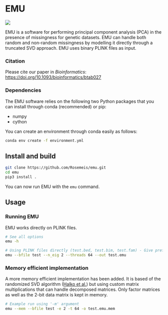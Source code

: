 # EMU

[![](https://anaconda.org/bioconda/emu-pca/badges/downloads.svg)](https://anaconda.org/bioconda/emu-pca)

EMU is a software for performing principal component analysis (PCA) in the presence of missingness for genetic datasets. EMU can handle both random and non-random missingness by modelling it directly through a truncated SVD approach. EMU uses binary PLINK files as input.

### Citation
Please cite our paper in *Bioinformatics*: https://doi.org/10.1093/bioinformatics/btab027

### Dependencies
The EMU software relies on the following two Python packages that you can install through conda (recommended) or pip:

- numpy
- cython

You can create an environment through conda easily as follows:
```bash
conda env create -f environment.yml
```

## Install and build
```bash
git clone https://github.com/Rosemeis/emu.git
cd emu
pip3 install .
```

You can now run EMU with the `emu` command.

## Usage
### Running EMU
EMU works directly on PLINK files.
```bash
# See all options
emu -h

# Using PLINK files directly (test.bed, test.bim, test.fam) - Give prefix
emu --bfile test --n_eig 2 --threads 64 --out test.emu
```

### Memory efficient implementation
A more memory efficient implementation has been added. It is based of the randomized SVD algorithm ([Halko et al.](https://arxiv.org/abs/0909.4061)) but using custom matrix multiplications that can handle decomposed matrices. Only factor matrices as well as the 2-bit data matrix is kept in memory.
```bash
# Example run using '-m' argument
emu --mem --bfile test -e 2 -t 64 -o test.emu.mem
```
